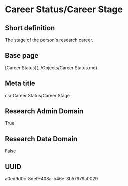# Career Status/Career Stage
## Short definition
The stage of the person's research career.
## Base page
[Career Status](../Objects/Career Status.md)
## Meta title
csr:Career Status/Career Stage
## Research Admin Domain
True
## Research Data Domain
False
## UUID
a0ed9d0c-8de9-408a-b46e-3b57979a0029
